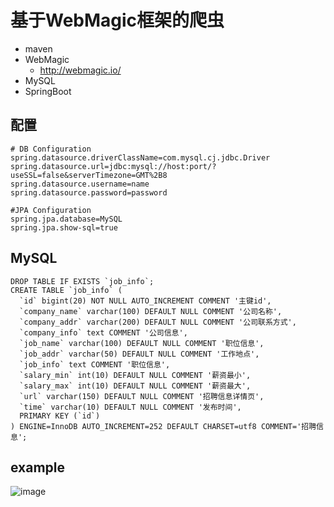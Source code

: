 
# 基于WebMagic框架的爬虫

- maven
- WebMagic
    - http://webmagic.io/
- MySQL
- SpringBoot


## 配置

```
# DB Configuration
spring.datasource.driverClassName=com.mysql.cj.jdbc.Driver
spring.datasource.url=jdbc:mysql://host:port/?useSSL=false&serverTimezone=GMT%2B8
spring.datasource.username=name
spring.datasource.password=password

#JPA Configuration
spring.jpa.database=MySQL
spring.jpa.show-sql=true
```

## MySQL

```mysql
DROP TABLE IF EXISTS `job_info`;
CREATE TABLE `job_info` (
  `id` bigint(20) NOT NULL AUTO_INCREMENT COMMENT '主键id',
  `company_name` varchar(100) DEFAULT NULL COMMENT '公司名称',
  `company_addr` varchar(200) DEFAULT NULL COMMENT '公司联系方式',
  `company_info` text COMMENT '公司信息',
  `job_name` varchar(100) DEFAULT NULL COMMENT '职位信息',
  `job_addr` varchar(50) DEFAULT NULL COMMENT '工作地点',
  `job_info` text COMMENT '职位信息',
  `salary_min` int(10) DEFAULT NULL COMMENT '薪资最小',
  `salary_max` int(10) DEFAULT NULL COMMENT '薪资最大',
  `url` varchar(150) DEFAULT NULL COMMENT '招聘信息详情页',
  `time` varchar(10) DEFAULT NULL COMMENT '发布时间',
  PRIMARY KEY (`id`)
) ENGINE=InnoDB AUTO_INCREMENT=252 DEFAULT CHARSET=utf8 COMMENT='招聘信息';

```

## example


![image](https://github.com/moddemod/images/blob/master/show_crawler.png)